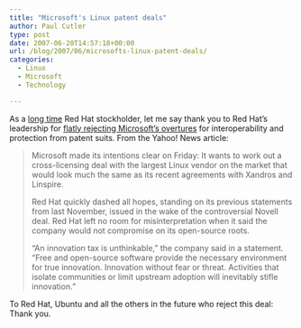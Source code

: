 ```yaml
---
title: "Microsoft's Linux patent deals"
author: Paul Cutler
type: post
date: 2007-06-20T14:57:18+00:00
url: /blog/2007/06/microsofts-linux-patent-deals/
categories:
  - Linux
  - Microsoft
  - Technology

---
```

As a [long time][1] Red Hat stockholder, let me say thank you to Red Hat&#8217;s leadership for [flatly rejecting Microsoft&#8217;s overtures][2] for interoperability and protection from patent suits. From the Yahoo! News article:

> Microsoft made its intentions clear on Friday: It wants to work out a cross-licensing deal with the largest Linux vendor on the market that would look much the same as its recent agreements with Xandros and Linspire.
> 
> Red Hat quickly dashed all hopes, standing on its previous statements from last November, issued in the wake of the controversial Novell deal. Red Hat left no room for misinterpretation when it said the company would not compromise on its open-source roots.
> 
> &#8220;An innovation tax is unthinkable,&#8221; the company said in a statement. &#8220;Free and open-source software provide the necessary environment for true innovation. Innovation without fear or threat. Activities that isolate communities or limit upstream adoption will inevitably stifle innovation.&#8221; 

To Red Hat, Ubuntu and all the others in the future who reject this deal: Thank you.

 [1]: http://finance.yahoo.com/q/bc?s=RHT&t=5y&l=on&z=m&q=l&c=
 [2]: http://news.yahoo.com/s/nf/53140;_ylt=AotoSKRI8Ukcxl_7Oom1Az0DW7oF